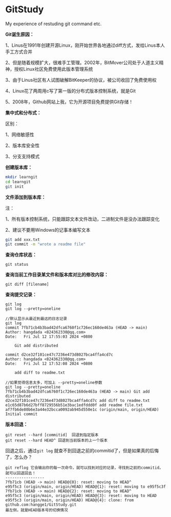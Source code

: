 # GitStudy
My experience of restuding git command etc.



**Git诞生原因：**

1、Linus在1991年创建开源Linux，刚开始世界各地通过diff方式，发给Linus本人手工方式合并

2、但是随着规模扩大，很难手工管理。2002年，BitMover公司处于人道主义精神，授权Linux社区免费使用此版本管理系统

3、由于Linus社区有人试图破解BitKeeper的协议，被公司收回了免费使用权

4、Linux花了两周用c写了第一版的分布式版本控制系统，就是Git

5、2008年，Github网站上我，它为开源项目免费提供Git存储！



**集中式和分布式：**

区别：

1、网络敏感性

2、版本库安全性

3、分支支持模式



**创建版本库：**

```bash
mkdir learngit
cd learngit
git init
```

**文件添加到版本库：**

注：

1、所有版本控制系统，只能跟踪文本文件改动，二进制文件是没办法跟踪变化

2、建议不要用Windows的记事本编写文本

```bash
git add xxx.txt
git commit -m "wrote a readme file"
```



**查询仓库状态：**

```
git status
```



**查询当前工作目录某文件和版本库对比的修改内容：**

```
git diff [filename]
```



**查询提交记录：**

```
git log
git log --pretty=oneline

//默认显示从最近到最远的日志记录
git log
commit 7fb71cb4b3bad42dfca6760f1c726ec160de463a (HEAD -> main)
Author: hangdada <824362330@qq.com>
Date:   Fri Jul 12 17:55:03 2024 +0800

    Git add distributed

commit d2ce32f101ce47c7236e473d8027bca4ffa4cd7c
Author: hangdada <824362330@qq.com>
Date:   Fri Jul 12 17:52:08 2024 +0800

    add diff to readme.txt

//如果觉得信息太多，可加上 --pretty=oneline参数
git log --pretty=oneline
7fb71cb4b3bad42dfca6760f1c726ec160de463a (HEAD -> main) Git add distributed
d2ce32f101ce47c7236e473d8027bca4ffa4cd7c add diff to readme.txt
e1c65d87b6d27bff8729556b51e3bac1edfddd0f add readme file.txt
af7fb6de80b6e3a44e32bcca0092ab945d550e1c (origin/main, origin/HEAD) Initial commit
```



**版本回退：**

```
git reset --hard [commitid]  回退到指定版本
git reset --hard HEAD^ 回退到当前版本的上一个版本
```

回退之后，通过`git log` 就查不到回退之前的commitid了，但是如果真的后悔了，怎么办？

```
git reflog 它会输出你的每一次命令，就可以找到对应的记录，寻找到之前的commitid，就可以回退回去！
-----------------
7fb71cb (HEAD -> main) HEAD@{0}: reset: moving to HEAD^
e95f5c3 (origin/main, origin/HEAD) HEAD@{1}: reset: moving to e95f5c3f
7fb71cb (HEAD -> main) HEAD@{2}: reset: moving to HEAD^
e95f5c3 (origin/main, origin/HEAD) HEAD@{3}: reset: moving to HEAD
e95f5c3 (origin/main, origin/HEAD) HEAD@{4}: clone: from github.com:hangge1/GitStudy.git
最左侧，就是HEAD版本号的切换情况
```




































































